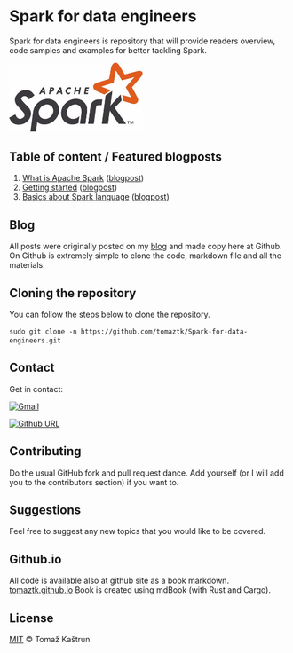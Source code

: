 # Spark for data engineers

Spark for data engineers is repository that will provide readers overview, code samples and examples for better tackling Spark.

<img src="images/spark_logo.png"  width="240" />


## Table of content / Featured blogposts 



1. [What is Apache Spark]() ([blogpost]())
2. [Getting started]() ([blogpost]())
3. [Basics about Spark language]() ([blogpost]())

 ## Blog

 All posts were originally posted on my [blog](https://tomaztsql.wordpress.com) and made copy here at Github. On Github is extremely simple to clone the code, markdown file and all the materials.

 ## Cloning the repository
 You can follow the steps below to clone the repository.

 ```
sudo git clone -n https://github.com/tomaztk/Spark-for-data-engineers.git
 ```

 ## Contact
 Get in contact:

  [![Gmail](https://img.shields.io/badge/Gmail-D14836?style=for-the-badge&logo=gmail&logoColor=white&)](mailto:tomaztsql@gmail.com?subject=[GithubRepo]%20AzureDatabricks)

  [![Github URL](https://img.shields.io/twitter/url/https/twitter.com/tomaz_tsql.svg?style=social&label=Follow%20%40tomaz_tsql)](https://github.com/tomaztk)

 <!--
 <a class="github-button" href="https://github.com/tomaztk" data-show-count="true" aria-label="Follow @tomaztk on GitHub">Follow @tomaztk</a>
 <script async defer src="https://buttons.github.io/buttons.js"></script>  -->


 ## Contributing
 Do the usual GitHub fork and pull request dance. Add yourself (or I will add you to the contributors section) if you want to. 


 ## Suggestions
 Feel free to suggest any new topics that you would like to be covered.

 ## Github.io
All code is available also at github site as a book markdown. [tomaztk.github.io](tomaztk.github.io)
Book is created using mdBook (with Rust and Cargo).

 ## License
 [MIT](https://choosealicense.com/licenses/mit/) © Tomaž Kaštrun
